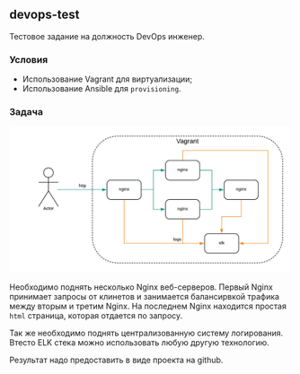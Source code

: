 devops-test
---
Тестовое задание на должность DevOps инженер.

### Условия
- Использование Vagrant для виртуализации;
- Использование Ansible для `provisioning`.

### Задача

![](schema.png)

Необходимо поднять несколько Nginx веб-серверов. Первый Nginx принимает запросы от клинетов и занимается балансирвкой трафика между вторым и третим Nginx. 
На последнем Nginx находится простая `html` страница, которая отдается по запросу.

Так же необходимо поднять централизованную систему логирования. Втесто ELK стека можно использовать любую другую технологию.

Результат надо предоставить в виде проекта на github.
